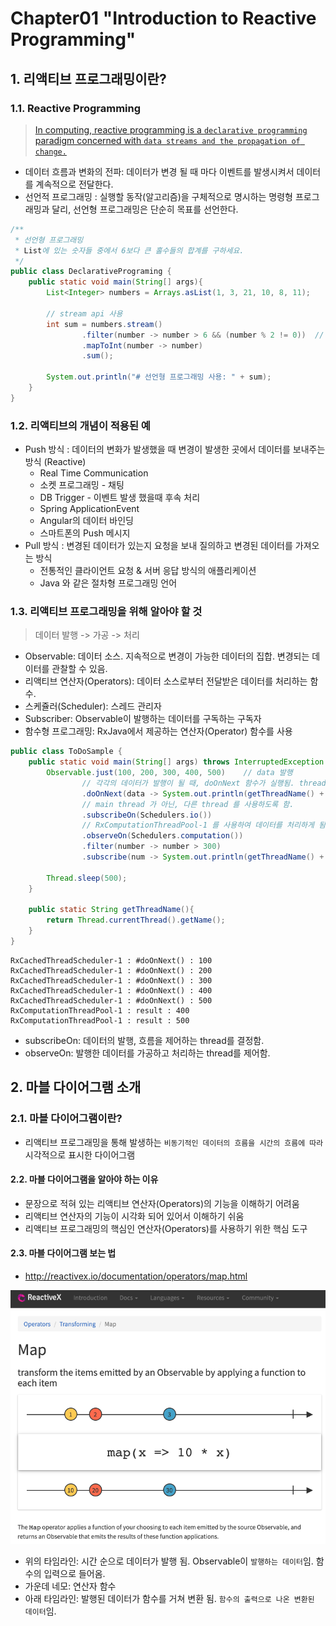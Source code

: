 # Chapter01 "Introduction to Reactive Programming"

## 1. 리액티브 프로그래밍이란?

### 1.1. Reactive Programming<br>
> [In computing, reactive programming is a `declarative programming` paradigm concerned with `data streams and the propagation of change.`](https://en.wikipedia.org/wiki/Reactive_programming)

* 데이터 흐름과 변화의 전파: 데이터가 변경 될 때 마다 이벤트를 발생시켜서 데이터를 계속적으로 전달한다.
* 선언적 프로그래밍 : 실행할 동작(알고리즘)을 구체적으로 명시하는 명령형 프로그래밍과 달리, 선언형 프로그래밍은 단순히 목표를 선언한다.

```java
/**
 * 선언형 프로그래밍
 * List에 있는 숫자들 중에서 6보다 큰 홀수들의 합계를 구하세요.
 */
public class DeclarativePrograming {
    public static void main(String[] args){
        List<Integer> numbers = Arrays.asList(1, 3, 21, 10, 8, 11);

        // stream api 사용
        int sum = numbers.stream()
                .filter(number -> number > 6 && (number % 2 != 0))  // filtering 선언만 할 뿐, 구체적인 알고리즘 명시하지 않음.
                .mapToInt(number -> number)
                .sum();

        System.out.println("# 선언형 프로그래밍 사용: " + sum);
    }
}
```

### 1.2. 리액티브의 개념이 적용된 예

* Push 방식 : 데이터의 변화가 발생했을 때 변경이 발생한 곳에서 데이터를 보내주는 방식 (Reactive)
    * Real Time Communication
    * 소켓 프로그래밍 - 채팅
    * DB Trigger - 이벤트 발생 했을때 후속 처리
    * Spring ApplicationEvent
    * Angular의 데이터 바인딩
    * 스마트폰의 Push 메시지
* Pull 방식 : 변경된 데이터가 있는지 요청을 보내 질의하고 변경된 데이터를 가져오는 방식
    * 전통적인 클라이언트 요청 & 서버 응답 방식의 애플리케이션
    * Java 와 같은 절차형 프로그래밍 언어

### 1.3. 리액티브 프로그래밍을 위해 알아야 할 것

>  데이터 발행 -> 가공 -> 처리

* Observable: 데이터 소스. 지속적으로 변경이 가능한 데이터의 집합. 변경되는 데이터를 관찰할 수 있음.
* 리액티브 연산자(Operators): 데이터 소스로부터 전달받은 데이터를 처리하는 함수.
* 스케쥴러(Scheduler): 스레드 관리자
* Subscriber: Observable이 발행하는 데이터를 구독하는 구독자
* 함수형 프로그래밍: RxJava에서 제공하는 연산자(Operator) 함수를 사용

```java
public class ToDoSample {
    public static void main(String[] args) throws InterruptedException {
        Observable.just(100, 200, 300, 400, 500)    // data 발행
                // 각각의 데이터가 발행이 될 때, doOnNext 함수가 실행됨. thread는 계속 main 임.
                .doOnNext(data -> System.out.println(getThreadName() + " : " + "#doOnNext() : " + data))
                // main thread 가 아닌, 다른 thread 를 사용하도록 함.
                .subscribeOn(Schedulers.io())
                // RxComputationThreadPool-1 를 사용하여 데이터를 처리하게 됨.
                .observeOn(Schedulers.computation())
                .filter(number -> number > 300)
                .subscribe(num -> System.out.println(getThreadName() + " : result : " + num));

        Thread.sleep(500);
    }

    public static String getThreadName(){
        return Thread.currentThread().getName();
    }
}
```

```
RxCachedThreadScheduler-1 : #doOnNext() : 100
RxCachedThreadScheduler-1 : #doOnNext() : 200
RxCachedThreadScheduler-1 : #doOnNext() : 300
RxCachedThreadScheduler-1 : #doOnNext() : 400
RxCachedThreadScheduler-1 : #doOnNext() : 500
RxComputationThreadPool-1 : result : 400
RxComputationThreadPool-1 : result : 500
```

* subscribeOn: 데이터의 발행, 흐름을 제어하는 thread를 결정함.
* observeOn: 발행한 데이터를 가공하고 처리하는 thread를 제어함.

## 2. 마블 다이어그램 소개 

### 2.1. 마블 다이어그램이란?

* 리액티브 프로그래밍을 통해 발생하는 `비동기적인 데이터의 흐름을 시간의 흐름에 따라` 시각적으로 표시한 다이어그램 

#### 2.2. 마블 다이어그램을 알아야 하는 이유

* 문장으로 적혀 있는 리액티브 연산자(Operators)의 기능을 이해하기 어려움
* 리액티브 연산자의 기능이 시각화 되어 있어서 이해하기 쉬움
* 리액티브 프로그래밍의 핵심인 연산자(Operators)를 사용하기 위한 핵심 도구


#### 2.3. 마블 다이어그램 보는 법
* http://reactivex.io/documentation/operators/map.html

![마블 다이어그램 예시](./resources/01-01.png)

* 위의 타임라인: 시간 순으로 데이터가 발행 됨. Observable이 `발행하는 데이터`임. 함수의 입력으로 들어옴.
* 가운데 네모: 연산자 함수
* 아래 타임라인: 발행된 데이터가 함수를 거쳐 변환 됨. `함수의 출력으로 나온 변환된 데이터`임.



